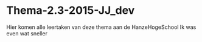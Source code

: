 # Thema-2.3-2015-JJ_dev
Hier komen alle leertaken van deze thema aan de HanzeHogeSchool
Ik was even wat sneller
